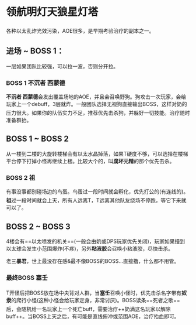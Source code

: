 # 领航明灯天狼星灯塔

各种以太乱炸光效污染，AOE很多，是早期考验<img class="no-zoom sm-icon" :src="$withBase('/images/jobs/healer.png')" height="20">治疗的副本之一。

## 进场 ~ BOSS 1：

一层如果团队比较强，可以拉一波，否则分开拉。

### BOSS 1 不沉者 西蒙德
**不沉者 西蒙德**会发出覆盖场地的AOE，并且会召唤野狗。狗攻击一次玩家，会给玩家上一个debuff，3层就炸。一般团队选择无视狗直接输出BOSS，这样对奶的压力很大。如果你的队伍实力不足，推荐优先击杀狗，并躲好一切技能。<img class="no-zoom sm-icon" :src="$withBase('/images/jobs/healer.png')" height="20">治疗随时准备群抬。

## BOSS 1 ~ BOSS 2

从一楼到二楼的大旋转楼梯会有以太水晶掉落，如果T硬度不够，可以选择在楼梯平台停下打掉小怪再继续上楼。比较大个的，叫**腐坏元精**的那个优先击杀。

### BOSS 2 祖
有事没事都别碰场边的鸟蛋。鸟蛋过一段时间就会孵化，优先打公的(有连线的)。**祖**过一段时间就会上天，所有人远离T，<img class="no-zoom sm-icon" :src="$withBase('/images/jobs/tank.png')" height="20">T远离其他队友绕场不停跑，等它下来就可以了。

## BOSS 2 ~ BOSS 3

4楼会有==以太喷发的机关==(一般会由奶或DPS玩家优先关闭)，玩家如果撞到以太球会发生小范围爆炸(不疼)，另外**粘液胶**会召唤小粘液胶，尽快击杀。

老三**暴君**，世上最没存在感&最不像BOSS的BOSS…直接撸，什么都不用管。

### 最终BOSS 塞壬

<img class="no-zoom sm-icon" :src="$withBase('/images/jobs/tank.png')" height="20">T开怪后把BOSS放在场中央背对人群，当**塞壬**召唤小怪时，优先击杀名字带有**奴隶**的爬行小怪(这种小怪会给玩家定身，非常讨厌)。BOSS读条==死者之歌==后，会随机给一名玩家上一个死亡buff，需要<img class="no-zoom sm-icon" :src="$withBase('/images/jobs/healer.png')" height="20">治疗++奶满这名玩家以解除buff++。当BOSS上天之后，有可能是直线俯冲或范围AOE，治疗抬血即可。